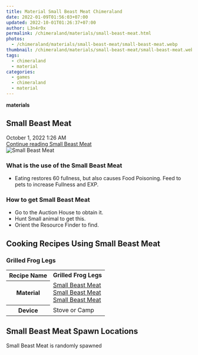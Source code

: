 ```yaml
---
title: Material Small Beast Meat Chimeraland
date: 2022-01-09T01:56:03+07:00
updated: 2022-10-01T01:26:37+07:00
author: L3n4r0x
permalink: /chimeraland/materials/small-beast-meat.html
photos:
  - /chimeraland/materials/small-beast-meat/small-beast-meat.webp
thumbnail: /chimeraland/materials/small-beast-meat/small-beast-meat.webp
tags:
  - chimeraland
  - material
categories:
  - games
  - chimeraland
  - material
---
```


<link
  rel="stylesheet"
  href="https://rawcdn.githack.com/dimaslanjaka/Web-Manajemen/870a349/css/bootstrap-5-3-0-alpha3-wrapper.css"
/>
<section id="bootstrap-wrapper">
  <div data-bs-theme="dark">
    <div
      class="row g-0 border rounded overflow-hidden flex-md-row mb-4 shadow-sm position-relative bg-dark text-light"
    >
      <div class="col p-4 d-flex flex-column position-static">
        <strong class="d-inline-block mb-2 text-success">materials</strong>
        <h2 class="mb-0">Small Beast Meat</h2>
        <div class="mb-1 text-muted">October 1, 2022 1:26 AM</div>
        <a
          href="/chimeraland/materials/small-beast-meat.html"
          class="stretched-link d-none text-primary"
          >Continue reading Small Beast Meat</a
        >
      </div>
      <div class="col-auto d-none d-md-block d-lg-block">
        <img
          src="https://www.webmanajemen.com/chimeraland/materials/small-beast-meat/small-beast-meat.webp"
          alt="Small Beast Meat"
        />
      </div>
    </div>
    <div class="row">
      <div class="col-lg-6 col-12 mb-2">
        <div class="card">
          <div class="card-body">
            <h3 class="card-title">What is the use of the Small Beast Meat</h3>
            <div class="card-text">
              <ul>
                <li>
                  Eating restores 60 fullness, but also causes Food Poisoning.
                  Feed to pets to increase Fullness and EXP.
                </li>
              </ul>
            </div>
          </div>
        </div>
      </div>
      <div class="col-lg-6 col-12 mb-2">
        <div class="card">
          <div class="card-body">
            <h3 class="card-title">How to get Small Beast Meat</h3>
            <div class="card-text">
              <ul>
                <li>Go to the Auction House to obtain it.</li>
                <li>Hunt Small animal to get this.</li>
                <li>Orient the Resource Finder to find.</li>
              </ul>
            </div>
          </div>
        </div>
      </div>
      <div class="col-12 mb-2">
        <h2 id="cookable">Cooking Recipes Using Small Beast Meat</h2>
        <div id="recipe-grilled-frog-legs">
          <h3 id="item-grilled-frog-legs">Grilled Frog Legs</h3>
          <div class="mb-2">
            <table class="table">
              <tr>
                <th>Recipe Name</th>
                <td><b>Grilled Frog Legs</b></td>
              </tr>
              <tr>
                <th>Material</th>
                <td>
                  <a
                    class="text-decoration-none text-primary"
                    href="/chimeraland/materials/small-beast-meat.html"
                    >Small Beast Meat</a
                  ><br /><a
                    class="text-decoration-none text-primary"
                    href="/chimeraland/materials/small-beast-meat.html"
                    >Small Beast Meat</a
                  ><br /><a
                    class="text-decoration-none text-primary"
                    href="/chimeraland/materials/small-beast-meat.html"
                    >Small Beast Meat</a
                  >
                </td>
              </tr>
              <tr>
                <th>Device</th>
                <td>Stove or Camp</td>
              </tr>
            </table>
          </div>
        </div>
      </div>
      <div class="col-12 mb-2">
        <h2>Small Beast Meat Spawn Locations</h2>
        <p>Small Beast Meat is randomly spawned</p>
      </div>
    </div>
  </div>
</section>